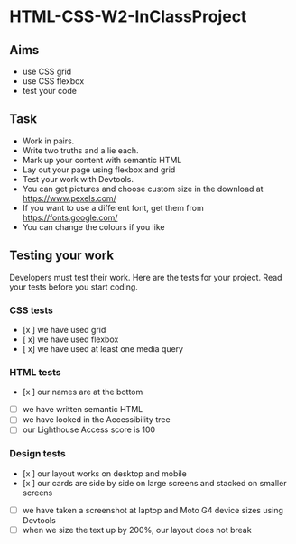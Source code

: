 # HTML-CSS-W2-InClassProject

## Aims

- use CSS grid
- use CSS flexbox
- test your code

## Task

- Work in pairs.
- Write two truths and a lie each.
- Mark up your content with semantic HTML
- Lay out your page using flexbox and grid
- Test your work with Devtools.
- You can get pictures and choose custom size in the download at https://www.pexels.com/
- If you want to use a different font, get them from https://fonts.google.com/
- You can change the colours if you like

## Testing your work

Developers must test their work. Here are the tests for your project. Read your tests before you start coding.

### CSS tests

- [x ] we have used grid
- [ x] we have used flexbox
- [ x] we have used at least one media query

### HTML tests

- [x ] our names are at the bottom
- [ ] we have written semantic HTML
- [ ] we have looked in the Accessibility tree
- [ ] our Lighthouse Access score is 100

### Design tests

- [x ] our layout works on desktop and mobile
- [x ] our cards are side by side on large screens and stacked on smaller screens
- [ ] we have taken a screenshot at laptop and Moto G4 device sizes using Devtools
- [ ] when we size the text up by 200%, our layout does not break
